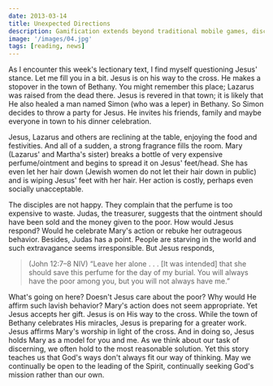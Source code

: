 ```yaml
---
date: 2013-03-14
title: Unexpected Directions
description: Gamification extends beyond traditional mobile games, discovering innovative strategies to incorporate game-like elements into non-gaming apps for enhanced
image: '/images/04.jpg'
tags: [reading, news]
---
```


As I encounter this week's lectionary text, I find myself questioning Jesus' stance. Let me fill you in a bit. Jesus is on his way to the cross. He makes a stopover in the town of Bethany. You might remember this place; Lazarus was raised from the dead there. Jesus is revered in that town; it is  likely that He also healed a man named Simon (who was a leper) in Bethany. So Simon decides to throw a party for Jesus. He invites his friends, family and maybe everyone in town to his dinner celebration. 

Jesus, Lazarus and others are reclining at the table, enjoying the food and festivities. And all of a sudden, a strong fragrance fills the room. Mary (Lazarus' and Martha's sister) breaks a bottle of very expensive perfume/ointment and begins to spread it on Jesus' feet/head. She has even let her hair down (Jewish women do not let their hair down in public) and is wiping Jesus' feet with her hair. Her action is costly, perhaps even socially unacceptable.

The disciples are not happy. They complain that the perfume is too expensive to waste. Judas, the treasurer, suggests that the ointment should have been sold and the money given to the poor. How would Jesus respond? Would he celebrate Mary's action or rebuke her outrageous behavior. Besides, Judas has a point. People are starving in the world and such extravagance seems irresponsible. But Jesus responds,

>(John 12:7–8 NIV) “Leave her alone . . . [It was intended] that she should save this perfume for the day of my burial. You will always have the poor among you, but you will not always have me.”

What's going on here? Doesn't Jesus care about the poor? Why would He affirm such lavish behavior? Mary's action does not seem appropriate. Yet Jesus accepts her gift. Jesus is on His way to the cross. While the town of Bethany celebrates His miracles, Jesus is preparing for a greater work. Jesus affirms Mary's worship in light of the cross. And in doing so, Jesus holds Mary as a model for you and me. As we think about our task of discerning, we often hold to the most reasonable solution. Yet this story teaches us that God's ways don't always fit our way of thinking. May we continually be open to the leading of the Spirit, continually seeking God's mission rather than our own.

